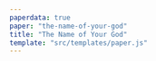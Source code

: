 ```yaml
---
paperdata: true
paper: "the-name-of-your-god"
title: "The Name of Your God"
template: "src/templates/paper.js"
---
```


